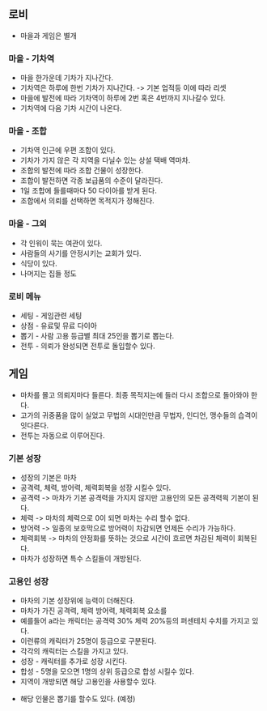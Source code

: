 ## 로비
- 마을과 게임은 별개 

### 마을 - 기차역 
- 마을 한가운데 기차가 지나간다. 
- 기차역은 하루에 한번 기차가 지나간다. -> 기본 업적등 이에 따라 리셋 
- 마을에 발전에 따라 기차역이 하루에 2번 혹은 4번까지 지나갈수 있다. 
- 기차역에 다음 기차 시간이 나온다. 

### 마을 - 조합
- 기차역 인근에 우편 조합이 있다. 
- 기차가 가지 않은 각 지역을 다닐수 있는 상설 택배 역마차.
- 조합의 발전에 따라 조합 건물이 성장한다. 
- 조합이 발전하면 각종 보급품의 수준이 달라진다. 
- 1일 조합에 들를때마다 50 다이아를 받게 된다. 
- 조합에서 의뢰를 선택하면 목적지가 정해진다.  

### 마을 - 그외
- 각 인워이 묵는 여관이 있다. 
- 사람들의 사기를 안정시키는 교회가 있다. 
- 식당이 있다. 
- 나머지는 집들 정도 

### 로비 메뉴
- 세팅 - 게임관련 세팅
- 상점 - 유료및 뮤료 다이아 
- 뽑기 - 사람 고용 등급별 최대 25인을 뽑기로 뽑는다. 
- 전투 - 의뢰가 완성되면 전투로 돌입할수 있다. 

## 게임 
- 마차를 몰고 의뢰지마다 들른다. 최종 목적지는에 들러 다시 조합으로 돌아와야 한다.
- 고가의 귀중품을 많이 실었고 무법의 시대인만큼 무법자, 인디언, 맹수들의 습격이 잇다른다. 
- 전투는 자동으로 이루어진다. 

### 기본 성장 
- 성장의 기본은 마차 
- 공격력, 체력, 방어력, 체력회복을 성장 시킬수 있다. 
- 공격력 -> 마차가 기본 공격력을 가지지 않지만 고용인의 모든 공격력읙 기본이 된다. 
- 체력 -> 마차의 체력으로 0이 되면 마차는 수리 할수 없다. 
- 방어력 -> 일종의 보호막으로 방어력이 차감되면 언제든 수리가 가능하다. 
- 체력회복 -> 마차의 안정화를 뜻하는 것으로 시간이 흐르면 차감된 체력이 회복된다. 
- 마차가 성장하면 특수 스킬들이 개방된다. 

### 고용인 성장 
- 마차의 기본 성장위에 능력이 더해진다. 
- 마차가 가진 공격력, 체력 방어력, 체력회복 요소를 
- 예를들어 a라는 캐릭터는 공격력 30% 체력 20%등의 퍼센테치 수치를 가지고 있다. 
- 이런류의 캐릭터가 25명이 등급으로 구분된다. 
- 각각의 캐릭터는 스킬을 가지고 있다. 
- 성장 - 캐릭터를 추가로 성장 시킨다. 
- 합성 - 5명을 모으면 1명의 상위 등급으로 합성 시킬수 있다. 
- 지역이 개방되면 해당 고용인을 사용할수 있다.

* 해당 인물은 뽑기를 할수도 있다. (예정)






